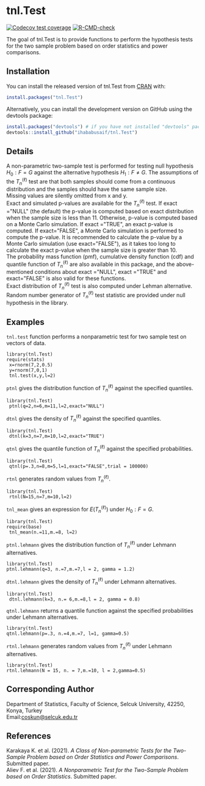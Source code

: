 
<!-- README.md is generated from README.Rmd. Please edit that file -->

# tnl.Test

<!-- badges: start -->

[![Codecov test
coverage](https://codecov.io/gh/ihababusaif/tnl.Test/branch/master/graph/badge.svg)](https://app.codecov.io/gh/ihababusaif/tnl.Test?branch=master)
[![R-CMD-check](https://github.com/ihababusaif/tnl.Test/actions/workflows/R-CMD-check.yaml/badge.svg)](https://github.com/ihababusaif/tnl.Test/actions/workflows/R-CMD-check.yaml)
<!-- badges: end -->

The goal of tnl.Test is to provide functions to perform the hypothesis
tests for the two sample problem based on order statistics and power
comparisons.

## Installation

You can install the released version of tnl.Test from
[CRAN](https://CRAN.R-project.org) with:

``` r
install.packages("tnl.Test")
```

Alternatively, you can install the development version on GitHub using
the devtools package:

``` r
install.packages("devtools") # if you have not installed "devtools" package
devtools::install_github("ihababusaif/tnl.Test")
```

## Details

A non-parametric two-sample test is performed for testing null hypothesis ${H_0:F=G}$ against the alternative hypothesis ${H_1:F\not=G}$. The assumptions of the ${T_n^{(\ell)}}$  test are that both samples should come from a continuous distribution and the samples should have the same sample size.<br />
Missing values are silently omitted from x and y.<br />
Exact and simulated p-values are available for the ${T_n^{(\ell)}}$ test. If exact ="NULL" (the default) the p-value is computed based on exact distribution when the sample size is less than 11. Otherwise, p-value is computed based on a Monte Carlo simulation. If exact ="TRUE", an exact p-value is computed. If exact="FALSE", a Monte Carlo simulation is performed to compute the p-value. It is recommended to calculate the p-value by a Monte Carlo simulation (use exact="FALSE"), as it takes too long to calculate the exact p-value when the sample size is greater than 10. <br />
The probability mass function (pmf), cumulative density function (cdf) and quantile function of ${T_n^{(\ell)}}$ are also available in this package, and the above-mentioned conditions about exact ="NULL", exact ="TRUE" and exact="FALSE" is also valid for these functions.<br />
Exact distribution of ${T_n^{(\ell)}}$ test is also computed under Lehman alternative.<br />
Random number generator of ${T_n^{(\ell)}}$ test statistic are provided under null hypothesis in the library.

## Examples

```tnl.test``` function performs a nonparametric test for two sample test on vectors of data.
```{r}
library(tnl.Test)
require(stats)
 x=rnorm(7,2,0.5)
 y=rnorm(7,0,1)
 tnl.test(x,y,l=2)
```

```ptnl``` gives the distribution function of ${T_n^{(\ell)}}$ against the specified quantiles.
```{r}
library(tnl.Test)
 ptnl(q=2,n=6,m=11,l=2,exact="NULL")
```

```dtnl``` gives the density of ${T_n^{(\ell)}}$ against the specified quantiles.
```{r}
library(tnl.Test)
 dtnl(k=3,n=7,m=10,l=2,exact="TRUE")
```

```qtnl``` gives the quantile function of ${T_n^{(\ell)}}$ against the specified probabilities.
```{r}
library(tnl.Test)
 qtnl(p=.3,n=8,m=5,l=1,exact="FALSE",trial = 100000)
```

```rtnl``` generates random values from ${T_n^{(\ell)}}$.
```{r}
library(tnl.Test)
 rtnl(N=15,n=7,m=10,l=2)
```

```tnl_mean``` gives an expression for $E({T_n^{(\ell)}})$ under ${H_0:F=G}$.
```{r}
library(tnl.Test)
require(base)
 tnl_mean(n.=11,m.=8, l=2)
```


```ptnl.lehmann``` gives the  distribution function of ${T_n^{(\ell)}}$ under Lehmann alternatives.
```{r}
library(tnl.Test)
ptnl.lehmann(q=3, n.=7,m.=7,l = 2, gamma = 1.2)
```


```dtnl.lehmann``` gives the density of ${T_n^{(\ell)}}$ under Lehmann alternatives. 
```{r}
library(tnl.Test)
 dtnl.lehmann(k=3, n.= 6,m.=8,l = 2, gamma = 0.8)
```


```qtnl.lehmann``` returns a quantile function against the specified probabilities under Lehmann alternatives.                      
```{r}
library(tnl.Test)
qtnl.lehmann(p=.3, n.=4,m.=7, l=1, gamma=0.5)
```

```rtnl.lehmann``` generates random values from ${T_n^{(\ell)}}$ under Lehmann alternatives.
```{r}
library(tnl.Test)
rtnl.lehmann(N = 15, n. = 7,m.=10, l = 2,gamma=0.5)
```

## Corresponding Author
Department of Statistics, Faculty of Science, Selcuk University, 42250, Konya, Turkey  <br />
Email:coskun@selcuk.edu.tr


## References 
Karakaya K. et al. (2021). *A Class of Non-parametric Tests for the Two-Sample Problem based on Order Statistics and Power Comparisons*. Submitted paper.<br />
Aliev F. et al. (2021). *A Nonparametric Test for the Two-Sample Problem based on Order Statistics*. Submitted paper.
